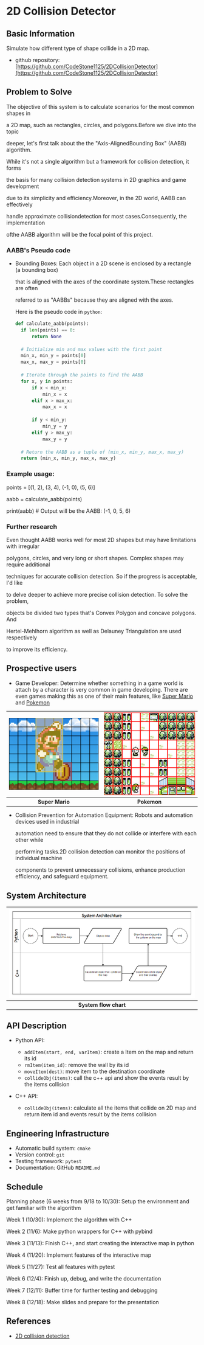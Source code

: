 # 2D Collision Detector


## Basic Information

Simulate how different type of shape collide in a 2D map.

* github repository: [https://github.com/CodeStone1125/2DCollisionDetector](https://github.com/CodeStone1125/2DCollisionDetector)

## Problem to Solve

The objective of this system is to calculate scenarios for the most common shapes in 

a 2D map, such as rectangles, circles, and polygons.Before we dive into the topic 

deeper, let's first talk about the the "Axis-AlignedBounding Box" (AABB) algorithm. 

While it's not a single algorithm but a framework for collision detection, it forms

the basis for many collision detection systems in 2D graphics and game development

due to its simplicity and efficiency.Moreover, in the 2D world, AABB can effectively 

handle approximate collisiondetection for most cases.Consequently, the implementation

ofthe AABB algorithm will be the focal point of this project. 

### AABB's Pseudo code
* Bounding Boxes: Each object in a 2D scene is enclosed by a rectangle (a bounding box)

   that is aligned with the axes of the coordinate system.These rectangles are often

  referred to as "AABBs" because they are aligned with the axes.

  Here is the pseudo code in `python`:
  
  ```python
  def calculate_aabb(points):
    if len(points) == 0:
        return None

    # Initialize min and max values with the first point
    min_x, min_y = points[0]
    max_x, max_y = points[0]

    # Iterate through the points to find the AABB
    for x, y in points:
        if x < min_x:
            min_x = x
        elif x > max_x:
            max_x = x

        if y < min_y:
            min_y = y
        elif y > max_y:
            max_y = y

    # Return the AABB as a tuple of (min_x, min_y, max_x, max_y)
    return (min_x, min_y, max_x, max_y)
  ```
### Example usage:

points = [(1, 2), (3, 4), (-1, 0), (5, 6)]

aabb = calculate_aabb(points)

print(aabb)  # Output will be the AABB: (-1, 0, 5, 6)

### Further research

  Even thought AABB works well for most 2D shapes but may have limitations with irregular
  
  polygons, circles, and very long or short shapes. Complex shapes may require additional
  
  techniques for accurate collision detection. So if the progress is acceptable, I'd like
  
  to delve deeper to achieve more precise collision detection. To solve the problem, 
  
  objects be divided two types that's Convex Polygon and concave polygons. And 
  
  Hertel-Mehlhorn algorithm as well as Delauney Triangulation are used respectively
  
  to improve its efficiency.

  

## Prospective users

* Game Developer: Determine whether something in a game world is attach by a character is very
  common in game developing. There are even games making this as one of their main features, like
  [Super Mario](https://zh.wikipedia.org/zh-tw/%E8%B6%85%E7%BA%A7%E9%A9%AC%E5%8A%9B%E6%AC%A7%E7%B3%BB%E5%88%97)
  and [Pokemon](https://zh.wikipedia.org/wiki/%E5%AE%9D%E5%8F%AF%E6%A2%A6%E7%B3%BB%E5%88%97#%E9%81%8A%E6%88%B2)

| ![Super Mario](./pictures/Mario.png) | ![Pokemon](./pictures/pokemon.png) |
|:-----------------------------------:|:-----------------------------------:|
| **Super Mario** |**Pokemon**|

* Collision Prevention for Automation Equipment: Robots and automation devices used in industrial

   automation need to ensure that they do not collide or interfere with each other while

   performing tasks.2D collision detection can monitor the positions of individual machine

  components to prevent unnecessary collisions, enhance production efficiency, and safeguard equipment.

## System Architecture



| ![](./pictures/system_architechture.png) |
|:-----------------------------------:|
| **System flow chart** |

## API Description

* Python API:
  * `addItem(start, end, varItem)`: create a Item on the map and return its id
  * `rmItem(item_id)`: remove the wall by its id
  * `moveItem(dest)`: move item to the destination coordinate
  * `collideObj(items)`: call the c++ api and show the events result by the items collision

* C++ API:
  * `collideObj(items)`: calculate all the items that collide on 2D map and return item id
     and events result by the items collision

## Engineering Infrastructure

* Automatic build system: `cmake`
* Version control: `git`
* Testing framework: `pytest`
* Documentation: GitHub `README.md`

## Schedule

Planning phase (6 weeks from 9/18 to 10/30): Setup the environment and get familiar with the algorithm

Week 1 (10/30): Implement the algorithm with C++

Week 2 (11/6): Make python wrappers for C++ with pybind

Week 3 (11/13): Finish C++, and start creating the interactive map in python

Week 4 (11/20): Implement features of the interactive map

Week 5 (11/27): Test all features with pytest

Week 6 (12/4): Finish up, debug, and write the documentation

Week 7 (12/11): Buffer time for further testing and debugging

Week 8 (12/18): Make slides and prepare for the presentation

## References

* [2D collision detection](https://developer.mozilla.org/en-US/docs/Games/Techniques/2D_collision_detection)
